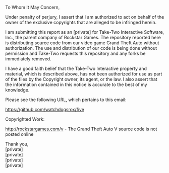 To Whom It May Concern,

Under penalty of perjury, I assert that I am authorized to act on behalf of the owner of the exclusive copyrights that are alleged to be infringed herein.

I am submitting this report as an [private] for Take-Two Interactive Software, Inc., the parent company of Rockstar Games. The repository reported here is distributing source code from our video game Grand Theft Auto without authorization. The use and distribution of our code is being done without permission and Take-Two requests this repository and any forks be immediately removed. 

I have a good faith belief that the Take-Two Interactive property and material, which is described above, has not been authorized for use as part of the files by the Copyright owner, its agent, or the law. I also assert that the information contained in this notice is accurate to the best of my knowledge. 

Please see the following URL, which pertains to this email:

https://github.com/watchdogsrox/five

Copyrighted Work:

http://rockstargames.com/v - The Grand Theft Auto V source code is not posted online

Thank you,  
[private]  
[private]  
[private]  
[private]  
